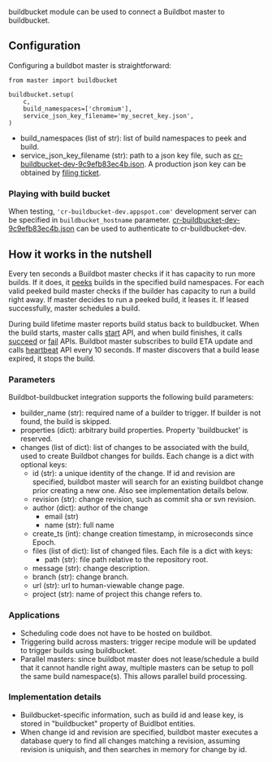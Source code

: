 buildbucket module can be used to connect a Buildbot master to buildbucket.

## Configuration

Configuring a buildbot master is straightforward:

    from master import buildbucket

    buildbucket.setup(
        c,
        build_namespaces=['chromium'],
        service_json_key_filename='my_secret_key.json',
    )

* build_namespaces (list of str): list of build namespaces to peek and build.
* service_json_key_filename (str): path to a json key file, such as
  [cr-buildbucket-dev-9c9efb83ec4b.json](cr-buildbucket-dev-9c9efb83ec4b.json).
  A production json key can be obtained by
  [filing ticket](buildbucket-service-account-bug).

### Playing with build bucket
When testing, ```'cr-buildbucket-dev.appspot.com'``` development server can be
specified in ```buildbucket_hostname``` parameter.
[cr-buildbucket-dev-9c9efb83ec4b.json](cr-buildbucket-dev-9c9efb83ec4b.json) can
be used to authenticate to cr-buildbucket-dev.

## How it works in the nutshell
Every ten seconds a Buildbot master checks if it has capacity to run more
builds. If it does, it [peeks](api_peek) builds in the specified build
namespaces. For each valid peeked build master checks if the builder has
capacity to run a build right away. If master decides to run a peeked build, it
leases it. If leased successfully, master schedules a build.

During build lifetime master reports build
status back to buildbucket. When the build starts, master calls
[start](api_start) API, and when build finishes, it calls [succeed](api_succeed)
or [fail](api_fail) APIs. Buildbot master subscribes to build ETA update and
calls [heartbeat](api_heartbeat) API every 10 seconds. If master discovers that
a build lease expired, it stops the build.

### Parameters
Buildbot-buildbucket integration supports the following build parameters:

* builder_name (str): required name of a builder to trigger. If builder is not
  found, the build is skipped.
* properties (dict): arbitrary build properties. Property 'buildbucket' is
  reserved.
* changes (list of dict): list of changes to be associated with the build, used
  to create Buildbot changes for builds.
  Each change is a dict with optional keys:
    * id (str): a unique identity of the change.
      If id and revision are specified, buildbot master will search for an
      existing buildbot change prior creating a new one. Also see implementation
      details below.
    * revision (str): change revision, such as commit sha or svn revision.
    * author (dict): author of the change
        * email (str)
        * name (str): full name
    * create_ts (int): change creation timestamp, in microseconds since Epoch.
    * files (list of dict): list of changed files.
      Each file is a dict with keys:
        * path (str): file path relative to the repository root.
    * message (str): change description.
    * branch (str): change branch.
    * url (str): url to human-viewable change page.
    * project (str): name of project this change refers to.

### Applications

* Scheduling code does not have to be hosted on buildbot.
* Triggering build across masters: trigger recipe module will be updated to
  trigger builds using buildbucket.
* Parallel masters: since buildbot master does not lease/schedule a build that
  it cannot handle right away, multiple masters can be setup to poll the same
  build namespace(s). This allows parallel build processing.

### Implementation details

* Buildbucket-specific information, such as build id and lease key, is stored in
  "buildbucket" property of Buidlbot entities.
* When change id and revision are specified, buildbot master executes a database
  query to find all changes matching a revision, assuming revision is uniquish,
  and then searches in memory for change by id.

[api_peek]: https://cr-buildbucket.appspot.com/_ah/api/explorer/#p/buildbucket/v1/buildbucket.peek
[api_start]: https://cr-buildbucket.appspot.com/_ah/api/explorer/#p/buildbucket/v1/buildbucket.start
[api_heartbeat]: https://cr-buildbucket.appspot.com/_ah/api/explorer/#p/buildbucket/v1/buildbucket.heartbeat
[api_succeed]: https://cr-buildbucket.appspot.com/_ah/api/explorer/#p/buildbucket/v1/buildbucket.succeed
[api_fail]: https://cr-buildbucket.appspot.com/_ah/api/explorer/#p/buildbucket/v1/buildbucket.fail
[cr-buildbucket-dev-9c9efb83ec4b.json]: http://storage.googleapis.com/cr-buildbucket-dev/cr-buildbucket-dev-9c9efb83ec4b.json
[buildbucket-service-account-bug]: https://go/buildbucket-service-account-bug
